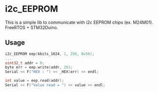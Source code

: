 # i2c_EEPROM

This is a simple lib to communicate with i2c EEPROM chips (ex. M24M01). FreeRTOS + STM32Duino.

## Usage

```cpp
i2c_EEPROM eep(kbits_1024, 1, 256, 0x56);
...
uint32_t addr = 0;
byte err = eep.write(addr, 25);
Serial << F("HEX : ") << _HEX(err) << endl;

int value = eep.read(addr);
Serial << F("Value read = ") << value << endl;
```